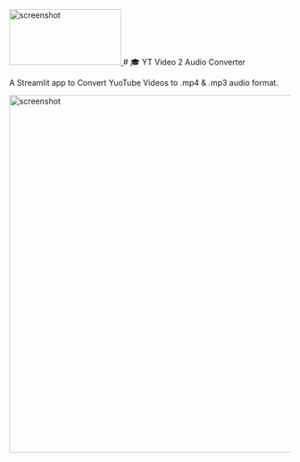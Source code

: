 <a href="https://peskyji-yt-video2audio-streamlit-app-nkk4vf.streamlitapp.com/">
<img width="200" height="100" alt="screenshot" src="https://github.com/peskyji/YT_Video2Audio/blob/fd57194ce7f25b7cb18fb02036321b7640d08587/logo.jpg">
</a>
# 🎓 YT Video 2 Audio Converter

A Streamlit app to Convert YuoTube Videos to .mp4 & .mp3 audio format.

<img width="640" alt="screenshot" src="https://github.com/peskyji/YT_Video2Audio/blob/6d055ad7e9c3bf3fde3810b01616749aaecc5186/screenshots/app_screenshot.jpg">
